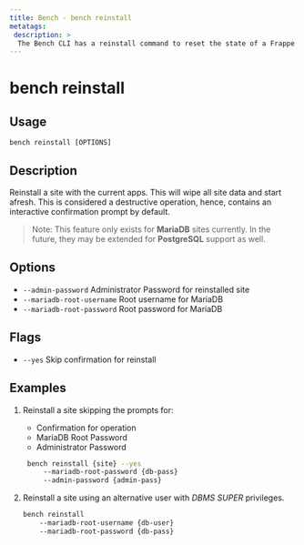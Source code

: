 ```yaml
---
title: Bench - bench reinstall
metatags:
 description: >
  The Bench CLI has a reinstall command to reset the state of a Frappe site.
---
```


# bench reinstall

## Usage

    bench reinstall [OPTIONS]

## Description

Reinstall a site with the current apps. This will wipe all site data and start
afresh. This is considered a destructive operation, hence, contains an
interactive confirmation prompt by default.

> Note: This feature only exists for **MariaDB** sites currently. In the future,
> they may be extended for **PostgreSQL** support as well.

## Options

 - `--admin-password` Administrator Password for reinstalled site
 - `--mariadb-root-username` Root username for MariaDB
 - `--mariadb-root-password` Root password for MariaDB

## Flags

 - `--yes` Skip confirmation for reinstall


## Examples

1. Reinstall a site skipping the prompts for:
   - Confirmation for operation
   - MariaDB Root Password
   - Administrator Password

   ```bash
    bench reinstall {site} --yes
        --mariadb-root-password {db-pass}
        --admin-password {admin-pass}
   ```

1. Reinstall a site using an alternative user with *DBMS SUPER* privileges.

    ```bash
    bench reinstall
        --mariadb-root-username {db-user}
        --mariadb-root-password {db-pass}
    ```
